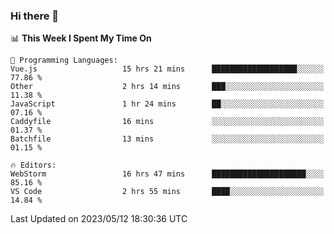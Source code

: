 ### Hi there 👋

<!--
**asdf12303116/asdf12303116** is a ✨ _special_ ✨ repository because its `README.md` (this file) appears on your GitHub profile.

Here are some ideas to get you started:

- 🔭 I’m currently working on ...
- 🌱 I’m currently learning ...
- 👯 I’m looking to collaborate on ...
- 🤔 I’m looking for help with ...
- 💬 Ask me about ...
- 📫 How to reach me: ...
- 😄 Pronouns: ...
- ⚡ Fun fact: ...
-->

<!--START_SECTION:waka-->
📊 **This Week I Spent My Time On** 

```text
💬 Programming Languages: 
Vue.js                   15 hrs 21 mins      ███████████████████░░░░░░   77.86 % 
Other                    2 hrs 14 mins       ███░░░░░░░░░░░░░░░░░░░░░░   11.38 % 
JavaScript               1 hr 24 mins        ██░░░░░░░░░░░░░░░░░░░░░░░   07.16 % 
Caddyfile                16 mins             ░░░░░░░░░░░░░░░░░░░░░░░░░   01.37 % 
Batchfile                13 mins             ░░░░░░░░░░░░░░░░░░░░░░░░░   01.15 % 

🔥 Editors: 
WebStorm                 16 hrs 47 mins      █████████████████████░░░░   85.16 % 
VS Code                  2 hrs 55 mins       ████░░░░░░░░░░░░░░░░░░░░░   14.84 % 
```


 Last Updated on 2023/05/12 18:30:36 UTC
<!--END_SECTION:waka-->
